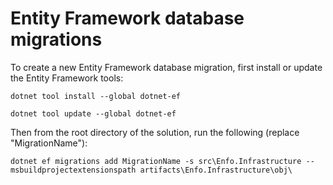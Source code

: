 # Entity Framework database migrations

To create a new Entity Framework database migration, first install or update the Entity Framework tools:

`dotnet tool install --global dotnet-ef`

`dotnet tool update --global dotnet-ef`

Then from the root directory of the solution, run the following (replace "MigrationName"):

`dotnet ef migrations add MigrationName -s src\Enfo.Infrastructure --msbuildprojectextensionspath artifacts\Enfo.Infrastructure\obj\`
